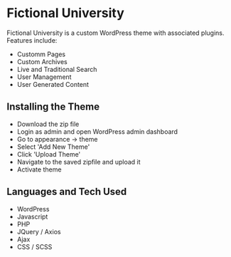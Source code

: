 # Fictional University

Fictional University is a custom WordPress theme with associated plugins. Features include:
  - Customm Pages
  - Custom Archives
  - Live and Traditional Search
  - User Management
  - User Generated Content

## Installing the Theme
- Download the zip file
- Login as admin and open WordPress admin dashboard
- Go to appearance -> theme
- Select 'Add New Theme'
- Click 'Upload Theme'
- Navigate to the saved zipfile and upload it
- Activate theme

## Languages and Tech Used
- WordPress
- Javascript
- PHP
- JQuery / Axios
- Ajax
- CSS / SCSS

